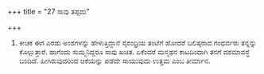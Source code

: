+++
title = "27 ಸಾವು ತಪ್ಪದು"

+++
1. ಕೀಚಕ ಈಗ ಎರಡು ಅಂಶಗಳನ್ನು ಹೇಳುತ್ತಿದ್ದಾನೆ ಸೈರಂಧ್ರಿಯ ತಂಟೆಗೆ ಹೋದರೆ ಬಲಿಷ್ಠರಾದ ಗಂಧರ್ವರು ತನ್ನನ್ನು ಕೊಲ್ಲುತ್ತಾರೆ. ಹಾಗೆಂದು ಸುಮ್ಮನಿದ್ದರೂ ಸಾವು ಖಚಿತ. ಏಕೆಂದರೆ ಮನ್ಮಥನ ಕಾಟದಿಂದಾಗಿ ತನಗೆ ದಶಮಾವಸ್ಥೆ ಬಂದಿದೆ. ಹೀಗಿರುವುದರಿಂದ ಆಕೆಯನ್ನು ಪಡೆದೇ ಸಾಯುವುದು ಉತ್ತಮ ಎಂಬ ತೀರ್ಮಾನ.